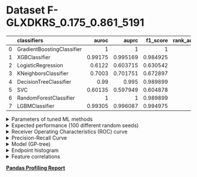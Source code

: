 # Dataset F-GLXDKRS_0.175_0.861_5191

|    | classifiers                |   auroc |    auprc |   f1_score |   rank_auroc |   rank_auprc |   rank_f1 |
|---:|:---------------------------|--------:|---------:|-----------:|-------------:|-------------:|----------:|
|  0 | GradientBoostingClassifier | 1       | 1        |   1        |            1 |            1 |         1 |
|  1 | XGBClassifier              | 0.99175 | 0.995169 |   0.984925 |            4 |            4 |         5 |
|  2 | LogisticRegression         | 0.6122  | 0.603715 |   0.630542 |            7 |            7 |         7 |
|  3 | KNeighborsClassifier       | 0.7003  | 0.701751 |   0.672897 |            6 |            6 |         6 |
|  4 | DecisionTreeClassifier     | 0.99    | 0.995    |   0.989899 |            5 |            4 |         3 |
|  5 | SVC                        | 0.60135 | 0.597949 |   0.604878 |            8 |            8 |         8 |
|  6 | RandomForestClassifier     | 1       | 1        |   0.989899 |            1 |            1 |         3 |
|  7 | LGBMClassifier             | 0.99305 | 0.996087 |   0.994975 |            3 |            3 |         2 |


<details>
<summary>Parameters of tuned ML methods</summary>


```
GradientBoostingClassifier(ccp_alpha=0.0, criterion='friedman_mse', init=None,
                           learning_rate=0.8421388500418374, loss='deviance',
                           max_depth=8, max_features=None, max_leaf_nodes=None,
                           min_impurity_decrease=0.0, min_impurity_split=None,
                           min_samples_leaf=2, min_samples_split=2,
                           min_weight_fraction_leaf=0.0, n_estimators=100,
                           n_iter_no_change=10, presort='deprecated',
                           random_state=5191, subsample=1.0, tol=1e-07,
                           validation_fraction=0.09, verbose=0,
                           warm_start=False)
XGBClassifier(alpha=4.187996657395839e-05, base_score=0.5, booster='dart',
              colsample_bylevel=1, colsample_bynode=1, colsample_bytree=1,
              eta=0.004365134454140454, eval_metric='logloss',
              gamma=0.30000000000000004, gpu_id=-1, importance_type='gain',
              interaction_constraints=None, learning_rate=0.00436513452,
              max_delta_step=0, max_depth=6, min_child_weight=1, missing=nan,
              monotone_constraints=None, n_estimators=15, n_jobs=0,
              num_parallel_tree=1, objective='binary:logistic',
              random_state=5191, reg_alpha=4.18799682e-05,
              reg_lambda=0.001530984580446695, scale_pos_weight=1, subsample=1,
              tree_method=None, validate_parameters=False, verbosity=None)
LogisticRegression(C=0.019323335326773414, class_weight=None, dual=False,
                   fit_intercept=True, intercept_scaling=1, l1_ratio=None,
                   max_iter=100, multi_class='auto', n_jobs=None, penalty='l1',
                   random_state=5191, solver='liblinear', tol=0.0001, verbose=0,
                   warm_start=False)
KNeighborsClassifier(algorithm='auto', leaf_size=30, metric='minkowski',
                     metric_params=None, n_jobs=None, n_neighbors=14, p=1,
                     weights='distance')
DecisionTreeClassifier(ccp_alpha=0.0, class_weight=None, criterion='entropy',
                       max_depth=6, max_features=None, max_leaf_nodes=None,
                       min_impurity_decrease=0.0, min_impurity_split=None,
                       min_samples_leaf=1, min_samples_split=15,
                       min_weight_fraction_leaf=0.0, presort='deprecated',
                       random_state=5191, splitter='best')
SVC(C=52992.18589250249, break_ties=False, cache_size=200, class_weight=None,
    coef0=4.800000000000001, decision_function_shape='ovr', degree=4,
    gamma='scale', kernel='linear', max_iter=-1, probability=True,
    random_state=5191, shrinking=True, tol=7.061727669639546e-05,
    verbose=False)
RandomForestClassifier(bootstrap=True, ccp_alpha=0.0, class_weight=None,
                       criterion='entropy', max_depth=10, max_features=None,
                       max_leaf_nodes=None, max_samples=None,
                       min_impurity_decrease=0.0, min_impurity_split=None,
                       min_samples_leaf=1, min_samples_split=2,
                       min_weight_fraction_leaf=0.0, n_estimators=65,
                       n_jobs=None, oob_score=False, random_state=5191,
                       verbose=0, warm_start=False)
LGBMClassifier(boosting_type='dart', class_weight=None, colsample_bytree=1.0,
               importance_type='split', learning_rate=0.1, max_depth=7,
               metric='binary_logloss', min_child_samples=20,
               min_child_weight=0.001, min_split_gain=0.0, n_estimators=59,
               n_jobs=-1, num_leaves=6, objective='binary', random_state=5191,
               reg_alpha=0.0, reg_lambda=0.0, silent=True, subsample=1.0,
               subsample_for_bin=200000, subsample_freq=0)
```

</details>

<details>
<summary>Expected performance (100 different random seeds)</summary>
<img src='F-GLXDKRS_0.175_0.861_5191-box.svg' width=40% />
</details>

<details>
<summary>Receiver Operating Characteristics (ROC) curve</summary>
<img src='F-GLXDKRS_0.175_0.861_5191-roc.svg' width=40% />
</details>

<details>
<summary>Precision-Recall Curve</summary>
<img src='F-GLXDKRS_0.175_0.861_5191-prc.svg' width=40% />
</details>

<details>
<summary>Model (GP-tree)</summary>
<img src='F-GLXDKRS_0.175_0.861_5191-model.svg' height=10% />
</details>

<details>
<summary>Endpoint histogram</summary>
<img src='F-GLXDKRS_0.175_0.861_5191-endpoint.svg' width=40% />
</details>

<details>
<summary>Feature correlations</summary>
<img src='F-GLXDKRS_0.175_0.861_5191-corr.svg' width=40% />
</details>

[**Pandas Profiling Report**](https://epistasislab.github.io/digen/profile/F-GLXDKRS_0.175_0.861_5191.html)